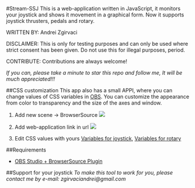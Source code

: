 #Stream-SSJ
This is a web-application written in JavaScript, it monitors your joystick and shows it movement in a graphical form. Now it supports joystick thrusters, pedals and rotary.

WRITTEN BY: Andrei Zgirvaci

DISCLAIMER: This is only for testing purposes and can only be used where strict consent has been given. Do not use this for illegal purposes, period.

CONTRIBUTE: Contributions are always welcome!

*If you can, please take a minute to star this repo and follow me, It will be much appreciated!!!*

##CSS customization
This app also has a small APPI, where you can change values of CSS variables in [OBS](https://obsproject.com/). You can customize the appearance from color to transparency and the size of the axes and window.

  1. Add new scene -> BrowserSource
![](http://i.imgur.com/gEJY2vw.png)
  
  2. Add web-application link in url
![](http://i.imgur.com/KJtA8qY.png)

  3. Edit CSS values with yours [Variables for joystick](https://github.com/MD3XTER/Stream-SSJ/blob/master/doc/doc_joystick.pdf), [Variables for rotary](https://github.com/MD3XTER/Stream-SSJ/blob/master/doc/doc_Rotary.pdf)

##Requirements
  * [OBS Studio + BrowserSource Plugin](https://github.com/jp9000/obs-studio/releases/download/0.15.4/OBS-Studio-0.15.4-With-Browser-Installer.exe)

##Support for your joystick
_To make this tool to work for you, please contact me by e-mail: zgirvaciandrei@gmail.com_
